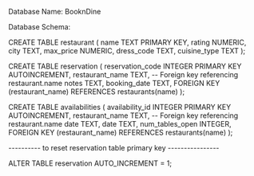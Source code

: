 Database Name: BooknDine 

Database Schema:

CREATE TABLE restaurant ( 
    name TEXT PRIMARY KEY, 
    rating NUMERIC,
    city TEXT, 
    max_price NUMERIC, 
    dress_code TEXT, 
    cuisine_type TEXT
);

CREATE TABLE reservation (
reservation_code INTEGER PRIMARY KEY AUTOINCREMENT, 
restaurant_name TEXT, -- Foreign key referencing restaurant.name notes TEXT,
booking_date TEXT,
FOREIGN KEY (restaurant_name) REFERENCES restaurants(name)
);


CREATE TABLE availabilities (
availability_id INTEGER PRIMARY KEY AUTOINCREMENT, 
restaurant_name TEXT, -- Foreign key referencing restaurant.name date TEXT,
date TEXT,
num_tables_open INTEGER,
FOREIGN KEY (restaurant_name) REFERENCES restaurants(name)
);



---------- to reset reservation table primary key ----------------

ALTER TABLE reservation AUTO_INCREMENT = 1;